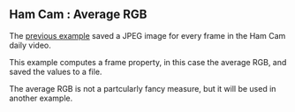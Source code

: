 
## Ham Cam : Average RGB

The [previous example](../hcc_01_extract_jpegs/) saved a JPEG image for every frame in the Ham Cam daily video.

This example computes a frame property, in this case the average RGB, and saved the values to a file.

The average RGB is not a partcularly fancy measure, but it will be used in another example.

